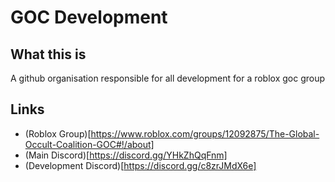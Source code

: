 # GOC Development

## What this is
  A github organisation responsible for all development for a roblox goc group

## Links
 - (Roblox Group)[https://www.roblox.com/groups/12092875/The-Global-Occult-Coalition-GOC#!/about]
 - (Main Discord)[https://discord.gg/YHkZhQqFnm]
 - (Development Discord)[https://discord.gg/c8zrJMdX6e]
